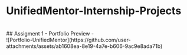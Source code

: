 # UnifiedMentor-Internship-Projects
<br>
## Assigment 1 - Portfolio
Preview - 
<br>
![Portfolio-UnifiedMentor](https://github.com/user-attachments/assets/ab1608ea-8e19-4a7e-b606-9ac9e8ada71b)
